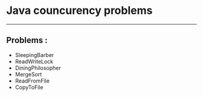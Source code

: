 # Java councurency problems
______________________________________
## Problems : 
 - SleepingBarber
 - ReadWriteLock
 - DiningPhilosopher
 - MergeSort
 - ReadFromFile
 - CopyToFile